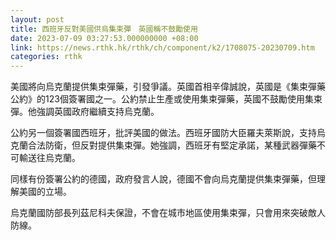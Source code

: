 ```yaml
---
layout: post
title: 西班牙反對美國供烏集束彈　英國稱不鼓勵使用
date: 2023-07-09 03:27:53.000000000 +08:00
link: https://news.rthk.hk/rthk/ch/component/k2/1708075-20230709.htm
categories: rthk
---
```


美國將向烏克蘭提供集束彈藥，引發爭議。英國首相辛偉誠說，英國是《集束彈藥公約》的123個簽署國之一。公約禁止生產或使用集束彈藥，英國不鼓勵使用集束彈。他強調英國政府繼續支持烏克蘭。

公約另一個簽署國西班牙，批評美國的做法。西班牙國防大臣羅夫萊斯說，支持烏克蘭合法防衛，但反對提供集束彈。她強調，西班牙有堅定承諾，某種武器彈藥不可輸送往烏克蘭。

同樣有份簽署公約的德國，政府發言人說，德國不會向烏克蘭提供集束彈藥，但理解美國的立場。

烏克蘭國防部長列茲尼科夫保證，不會在城市地區使用集束彈，只會用來突破敵人防線。
